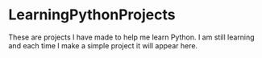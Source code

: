 # LearningPythonProjects
These are projects I have made to help me learn Python. 
I am still learning and each time I make a simple project it will appear here.
